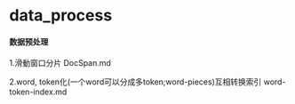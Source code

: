 # data_process
#### 数据预处理
1.滑動窗口分片 DocSpan.md

2.word, token化(一个word可以分成多token;word-pieces)互相转换索引 word-token-index.md
